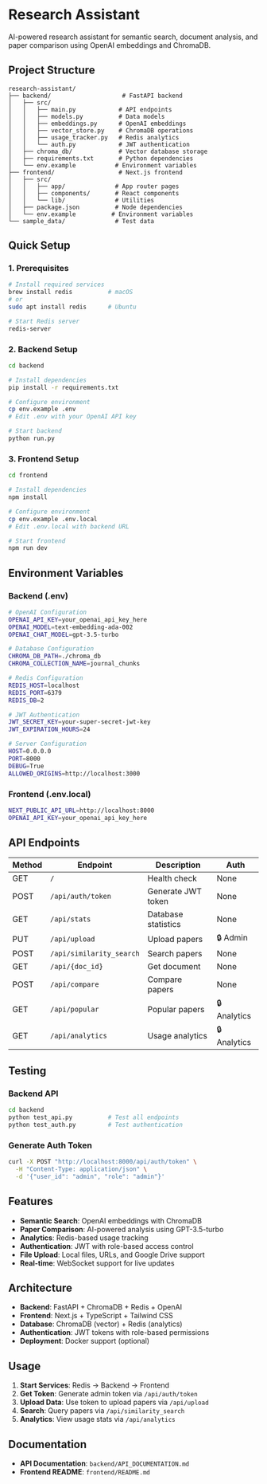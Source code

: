 # Research Assistant

AI-powered research assistant for semantic search, document analysis, and paper comparison using OpenAI embeddings and ChromaDB.

## Project Structure

```
research-assistant/
├── backend/                    # FastAPI backend
│   ├── src/
│   │   ├── main.py            # API endpoints
│   │   ├── models.py          # Data models
│   │   ├── embeddings.py      # OpenAI embeddings
│   │   ├── vector_store.py    # ChromaDB operations
│   │   ├── usage_tracker.py   # Redis analytics
│   │   └── auth.py            # JWT authentication
│   ├── chroma_db/             # Vector database storage
│   ├── requirements.txt       # Python dependencies
│   └── env.example           # Environment variables
├── frontend/                  # Next.js frontend
│   ├── src/
│   │   ├── app/              # App router pages
│   │   ├── components/       # React components
│   │   └── lib/              # Utilities
│   ├── package.json          # Node dependencies
│   └── env.example          # Environment variables
└── sample_data/              # Test data
```

## Quick Setup

### 1. Prerequisites
```bash
# Install required services
brew install redis          # macOS
# or
sudo apt install redis      # Ubuntu

# Start Redis server
redis-server
```

### 2. Backend Setup
```bash
cd backend

# Install dependencies
pip install -r requirements.txt

# Configure environment
cp env.example .env
# Edit .env with your OpenAI API key

# Start backend
python run.py
```

### 3. Frontend Setup
```bash
cd frontend

# Install dependencies
npm install

# Configure environment
cp env.example .env.local
# Edit .env.local with backend URL

# Start frontend
npm run dev
```

## Environment Variables

### Backend (.env)
```bash
# OpenAI Configuration
OPENAI_API_KEY=your_openai_api_key_here
OPENAI_MODEL=text-embedding-ada-002
OPENAI_CHAT_MODEL=gpt-3.5-turbo

# Database Configuration
CHROMA_DB_PATH=./chroma_db
CHROMA_COLLECTION_NAME=journal_chunks

# Redis Configuration
REDIS_HOST=localhost
REDIS_PORT=6379
REDIS_DB=2

# JWT Authentication
JWT_SECRET_KEY=your-super-secret-jwt-key
JWT_EXPIRATION_HOURS=24

# Server Configuration
HOST=0.0.0.0
PORT=8000
DEBUG=True
ALLOWED_ORIGINS=http://localhost:3000
```

### Frontend (.env.local)
```bash
NEXT_PUBLIC_API_URL=http://localhost:8000
OPENAI_API_KEY=your_openai_api_key_here
```

## API Endpoints

| Method | Endpoint | Description | Auth |
|--------|----------|-------------|------|
| GET | `/` | Health check | None |
| POST | `/api/auth/token` | Generate JWT token | None |
| GET | `/api/stats` | Database statistics | None |
| PUT | `/api/upload` | Upload papers | 🔒 Admin |
| POST | `/api/similarity_search` | Search papers | None |
| GET | `/api/{doc_id}` | Get document | None |
| POST | `/api/compare` | Compare papers | None |
| GET | `/api/popular` | Popular papers | 🔒 Analytics |
| GET | `/api/analytics` | Usage analytics | 🔒 Analytics |

## Testing

### Backend API
```bash
cd backend
python test_api.py          # Test all endpoints
python test_auth.py         # Test authentication
```

### Generate Auth Token
```bash
curl -X POST "http://localhost:8000/api/auth/token" \
  -H "Content-Type: application/json" \
  -d '{"user_id": "admin", "role": "admin"}'
```

## Features

- **Semantic Search**: OpenAI embeddings with ChromaDB
- **Paper Comparison**: AI-powered analysis using GPT-3.5-turbo
- **Analytics**: Redis-based usage tracking
- **Authentication**: JWT with role-based access control
- **File Upload**: Local files, URLs, and Google Drive support
- **Real-time**: WebSocket support for live updates

## Architecture

- **Backend**: FastAPI + ChromaDB + Redis + OpenAI
- **Frontend**: Next.js + TypeScript + Tailwind CSS
- **Database**: ChromaDB (vector) + Redis (analytics)
- **Authentication**: JWT tokens with role-based permissions
- **Deployment**: Docker support (optional)

## Usage

1. **Start Services**: Redis → Backend → Frontend
2. **Get Token**: Generate admin token via `/api/auth/token`
3. **Upload Data**: Use token to upload papers via `/api/upload`
4. **Search**: Query papers via `/api/similarity_search`
5. **Analytics**: View usage stats via `/api/analytics`

## Documentation

- **API Documentation**: `backend/API_DOCUMENTATION.md`
- **Frontend README**: `frontend/README.md`


